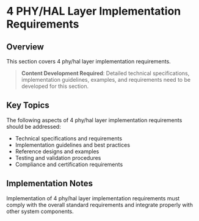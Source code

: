 # 4 PHY/HAL Layer Implementation Requirements

## Overview

This section covers 4 phy/hal layer implementation requirements.

> **Content Development Required**: Detailed technical specifications, implementation guidelines, examples, and requirements need to be developed for this section.

## Key Topics

The following aspects of 4 phy/hal layer implementation requirements should be addressed:

- Technical specifications and requirements
- Implementation guidelines and best practices
- Reference designs and examples
- Testing and validation procedures
- Compliance and certification requirements

## Implementation Notes

Implementation of 4 phy/hal layer implementation requirements must comply with the overall standard requirements and integrate properly with other system components.

